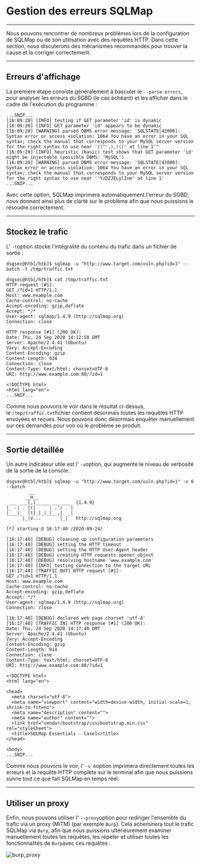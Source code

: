 Gestion des erreurs SQLMap
==========================

* * * * *

Nous pouvons rencontrer de nombreux problèmes lors de la configuration de SQLMap ou de son utilisation avec des requêtes HTTP. Dans cette section, nous discuterons des mécanismes recommandés pour trouver la cause et la corriger correctement.

* * * * *

Erreurs d'affichage
-------------------

La première étape consiste généralement à basculer le `--parse-errors`, pour analyser les erreurs du SGBD (le cas échéant) et les afficher dans le cadre de l'exécution du programme :

```
...SNIP...
[16:09:20] [INFO] testing if GET parameter 'id' is dynamic
[16:09:20] [INFO] GET parameter 'id' appears to be dynamic
[16:09:20] [WARNING] parsed DBMS error message: 'SQLSTATE[42000]: Syntax error or access violation: 1064 You have an error in your SQL syntax; check the manual that corresponds to your MySQL server version for the right syntax to use near '))"',),)((' at line 1'"
[16:09:20] [INFO] heuristic (basic) test shows that GET parameter 'id' might be injectable (possible DBMS: 'MySQL')
[16:09:20] [WARNING] parsed DBMS error message: 'SQLSTATE[42000]: Syntax error or access violation: 1064 You have an error in your SQL syntax; check the manual that corresponds to your MySQL server version for the right syntax to use near ''YzDZJELylInm' at line 1'
...SNIP...

```

Avec cette option, SQLMap imprimera automatiquement l'erreur du SGBD, nous donnant ainsi plus de clarté sur le problème afin que nous puissions le résoudre correctement.

* * * * *

Stockez le trafic
-----------------

L' `-t`option stocke l'intégralité du contenu du trafic dans un fichier de sortie :

```
dsgsec@htb[/htb]$ sqlmap -u "http://www.target.com/vuln.php?id=1" --batch -t /tmp/traffic.txt

dsgsec@htb[/htb]$ cat /tmp/traffic.txt
HTTP request [#1]:
GET /?id=1 HTTP/1.1
Host: www.example.com
Cache-control: no-cache
Accept-encoding: gzip,deflate
Accept: */*
User-agent: sqlmap/1.4.9 (http://sqlmap.org)
Connection: close

HTTP response [#1] (200 OK):
Date: Thu, 24 Sep 2020 14:12:50 GMT
Server: Apache/2.4.41 (Ubuntu)
Vary: Accept-Encoding
Content-Encoding: gzip
Content-Length: 914
Connection: close
Content-Type: text/html; charset=UTF-8
URI: http://www.example.com:80/?id=1

<!DOCTYPE html>
<html lang="en">
...SNIP...

```

Comme nous pouvons le voir dans le résultat ci-dessus, le `/tmp/traffic.txt`fichier contient désormais toutes les requêtes HTTP envoyées et reçues. Nous pouvons donc désormais enquêter manuellement sur ces demandes pour voir où le problème se produit.

* * * * *

Sortie détaillée
----------------

Un autre indicateur utile est l' `-v`option, qui augmente le niveau de verbosité de la sortie de la console :

```
dsgsec@htb[/htb]$ sqlmap -u "http://www.target.com/vuln.php?id=1" -v 6 --batch
        ___
       __H__
 ___ ___[,]_____ ___ ___  {1.4.9}
|_ -| . [(]     | .'| . |
|___|_  [(]_|_|_|__,|  _|
      |_|V...       |_|   http://sqlmap.org

[*] starting @ 16:17:40 /2020-09-24/

[16:17:40] [DEBUG] cleaning up configuration parameters
[16:17:40] [DEBUG] setting the HTTP timeout
[16:17:40] [DEBUG] setting the HTTP User-Agent header
[16:17:40] [DEBUG] creating HTTP requests opener object
[16:17:40] [DEBUG] resolving hostname 'www.example.com'
[16:17:40] [INFO] testing connection to the target URL
[16:17:40] [TRAFFIC OUT] HTTP request [#1]:
GET /?id=1 HTTP/1.1
Host: www.example.com
Cache-control: no-cache
Accept-encoding: gzip,deflate
Accept: */*
User-agent: sqlmap/1.4.9 (http://sqlmap.org)
Connection: close

[16:17:40] [DEBUG] declared web page charset 'utf-8'
[16:17:40] [TRAFFIC IN] HTTP response [#1] (200 OK):
Date: Thu, 24 Sep 2020 14:17:40 GMT
Server: Apache/2.4.41 (Ubuntu)
Vary: Accept-Encoding
Content-Encoding: gzip
Content-Length: 914
Connection: close
Content-Type: text/html; charset=UTF-8
URI: http://www.example.com:80/?id=1

<!DOCTYPE html>
<html lang="en">

<head>
  <meta charset="utf-8">
  <meta name="viewport" content="width=device-width, initial-scale=1, shrink-to-fit=no">
  <meta name="description" content="">
  <meta name="author" content="">
  <link href="vendor/bootstrap/css/bootstrap.min.css" rel="stylesheet">
  <title>SQLMap Essentials - Case1</title>
</head>

<body>
...SNIP...

```

Comme nous pouvons le voir, l' `-v 6`option imprimera directement toutes les erreurs et la requête HTTP complète sur le terminal afin que nous puissions suivre tout ce que fait SQLMap en temps réel.

* * * * *

Utiliser un proxy
-----------------

Enfin, nous pouvons utiliser l' `--proxy`option pour rediriger l'ensemble du trafic via un proxy (MiTM) (par exemple `Burp`). Cela acheminera tout le trafic SQLMap via `Burp`, afin que nous puissions ultérieurement examiner manuellement toutes les requêtes, les répéter et utiliser toutes les fonctionnalités de `Burp`avec ces requêtes :

![burp_proxy](https://academy.hackthebox.com/storage/modules/58/eIwJeV3.png)
